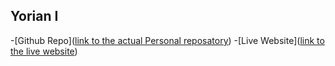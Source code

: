 ## Yorian I

-[Github Repo]([link to the actual Personal reposatory](https://github.com/yor1an/Final-Project))
-[Live Website]([link to the live website](https://yor1an.github.io/Final-Project/))
